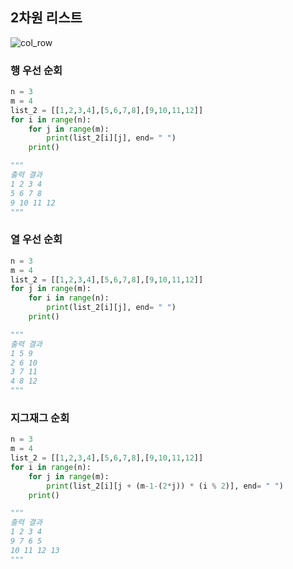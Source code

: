 ## 2차원 리스트
![col_row](./low_col.png)

### 행 우선 순회
```python
n = 3
m = 4
list_2 = [[1,2,3,4],[5,6,7,8],[9,10,11,12]]
for i in range(n):
    for j in range(m):
        print(list_2[i][j], end= " ")
    print()

"""
출력 결과
1 2 3 4
5 6 7 8
9 10 11 12
"""
```
### 열 우선 순회
```python
n = 3
m = 4
list_2 = [[1,2,3,4],[5,6,7,8],[9,10,11,12]]
for j in range(m):
    for i in range(n):
        print(list_2[i][j], end= " ")
    print()

"""
출력 결과
1 5 9
2 6 10
3 7 11
4 8 12
"""
```
### 지그재그 순회
```python
n = 3
m = 4
list_2 = [[1,2,3,4],[5,6,7,8],[9,10,11,12]]
for i in range(n):
    for j in range(m):
        print(list_2[i][j + (m-1-(2*j)) * (i % 2)], end= " ")
    print()

"""
출력 결과
1 2 3 4
9 7 6 5
10 11 12 13
"""
```